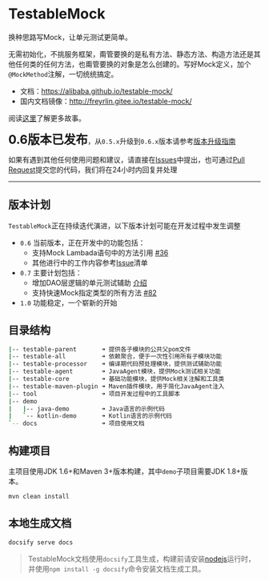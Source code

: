 # TestableMock

换种思路写Mock，让单元测试更简单。

无需初始化，不挑服务框架，甭管要换的是私有方法、静态方法、构造方法还是其他任何类的任何方法，也甭管要换的对象是怎么创建的。写好Mock定义，加个`@MockMethod`注解，一切统统搞定。

- 文档：https://alibaba.github.io/testable-mock/
- 国内文档镜像：http://freyrlin.gitee.io/testable-mock/

阅读[这里](https://mp.weixin.qq.com/s/KyU6Eu7mDkZU8FspfSqfMw)了解更多故事。

<font size="5">**0.6版本已发布**</font>，从`0.5.x`升级到`0.6.x`版本请参考[版本升级指南](https://alibaba.github.io/testable-mock/#/zh-cn/doc/upgrade-guide)

如果有遇到其他任何使用问题和建议，请直接在[Issues](https://github.com/alibaba/testable-mock/issues)中提出，也可通过[Pull Request](https://github.com/alibaba/testable-mock/pulls)提交您的代码，我们将在24小时内回复并处理

-----

## 版本计划

`TestableMock`正在持续迭代演进，以下版本计划可能在开发过程中发生调整

- `0.6` 当前版本，正在开发中的功能包括：
  - 支持Mock Lambada语句中的方法引用 [#36](https://github.com/alibaba/testable-mock/issues/36)
  - 其他进行中的工作内容参考[Issue](https://github.com/alibaba/testable-mock/issues)清单
- `0.7` 主要计划包括：
  - 增加DAO层逻辑的单元测试辅助 [介绍](https://alibaba.github.io/testable-mock/#/zh-cn/doc/verify-sql)
  - 支持快速Mock指定类型的所有方法 [#82](https://github.com/alibaba/testable-mock/issues/82)
- `1.0` 功能稳定，一个崭新的开始

## 目录结构

```bash
|-- testable-parent       ➜ 提供各子模块的公共父pom文件
|-- testable-all          ➜ 依赖聚合，便于一次性引用所有子模块功能
|-- testable-processor    ➜ 编译期代码预处理模块，提供测试辅助功能
|-- testable-agent        ➜ JavaAgent模块，提供Mock测试相关功能
|-- testable-core         ➜ 基础功能模块，提供Mock相关注解和工具类
|-- testable-maven-plugin ➜ Maven插件模块，用于简化JavaAgent注入
|-- tool                  ➜ 项目开发过程中的工具脚本
|-- demo
|   |-- java-demo         ➜ Java语言的示例代码
|   `-- kotlin-demo       ➜ Kotlin语言的示例代码
`-- docs                  ➜ 项目使用文档
```

## 构建项目

主项目使用JDK 1.6+和Maven 3+版本构建，其中`demo`子项目需要JDK 1.8+版本。

```bash
mvn clean install
```

## 本地生成文档

```bash
docsify serve docs
```

> TestableMock文档使用`docsify`工具生成，构建前请安装[nodejs](https://nodejs.org/en/download/)运行时，并使用`npm install -g docsify`命令安装文档生成工具。

